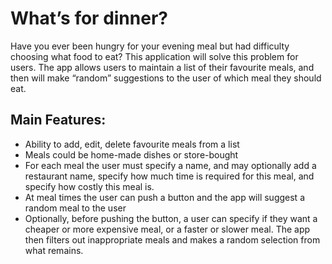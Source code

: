  
# What’s for dinner?



Have you ever been hungry for your evening meal but had difficulty choosing what food to eat? This application will solve this problem for users. The app allows users to maintain a list of their favourite meals, and then will make “random” suggestions to the user of which meal they should eat.

## Main Features:

 - Ability to add, edit, delete favourite meals from a list
 - Meals could be home-made dishes or store-bought
 - For each meal the user must specify a name, and may optionally add a
   restaurant name, specify how much time is required for this meal, and
   specify how costly this meal is.
 - At meal times the user can push a button and the app will suggest a
   random meal to the user
 - Optionally, before pushing the button, a user can specify if they
   want a cheaper or more expensive meal, or a faster or slower meal.
   The app then filters out inappropriate meals and makes a random
   selection from what remains.
